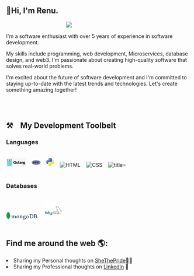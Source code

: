 ## 👋Hi, I'm Renu.


<img align="right" src="https://camo.githubusercontent.com/3037d9317fc8aaa3e9a5dfded64cb3aab8c0b6c5/68747470733a2f2f6d69726f2e6d656469756d2e636f6d2f6d61782f3638302f312a495247486d69477361313673746564517649615a66772e676966" width="340" data-canonical-src="https://miro.medium.com/max/680/1*IRGHmiGsa16stedQvIaZfw.gif" style="max-width:100%;"><br/>
<span style="white-space: nowrap;"><p>I'm a software enthusiast with over 5 years of experience in software development. 

My skills include programming, web development, Microservices, database design, and web3. I'm passionate about creating high-quality software that solves real-world problems.</p>

<p>I'm excited about the future of software development and I'm committed to staying up-to-date with the latest trends and technologies. Let's create something amazing together!</p></span><br/><br/>

## ⚒&nbsp;&nbsp;&nbsp; My Development Toolbelt
### Languages
<br><img alt="Golang" title="Golang" src="https://github.com/renu-techversant/renu-techversant/blob/main/assets/golang.png" height="24">&nbsp;&nbsp;&nbsp;&nbsp;<img alt="PHP" title="PHP" src="https://github.com/renu-techversant/renu-techversant/blob/main/assets/php.png"  height="24">&nbsp;&nbsp;&nbsp;&nbsp;<img alt="Python" title="Python" src="https://github.com/renu-techversant/renu-techversant/blob/main/assets/python.png" height="24">&nbsp;&nbsp;&nbsp;&nbsp;<img alt="HTML" title="HTML" src="https://user-images.githubusercontent.com/1680157/87443762-4af82c80-c5cc-11ea-85cf-57be0e83c169.png" height="24">&nbsp;&nbsp;&nbsp;&nbsp;<img alt="CSS" title="CSS" src="https://user-images.githubusercontent.com/1680157/87443759-4a5f9600-c5cc-11ea-8ae0-715433c1f781.png" height="24">&nbsp;&nbsp;&nbsp;&nbsp;<img alt=" title=" title="Node.js" src="https://user-images.githubusercontent.com/1680157/87443758-4a5f9600-c5cc-11ea-8f63-92e126a1145b.png"  height="24"><br><br>

### Databases
<br><img alt="MongoDB" title="MongoDB" src="https://github.com/renu-techversant/renu-techversant/blob/main/assets/mongo.png" height="24">&nbsp;&nbsp;&nbsp;&nbsp;<img alt="Mysql" title="Mysql" src="https://github.com/renu-techversant/renu-techversant/blob/main/assets/mysql.png" height="50"><br><br>



## Find me around the web 🌎:
<li> Sharing my Personal thoughts on <a href="https://shethepride.godaddysites.com/">SheThePride</a>✍🏾</li>
<li> Sharing my Professional thoughts on <a href="https://www.linkedin.com/in/renu-p/">LinkedIn</a> 💼</li>
</ul></div>
